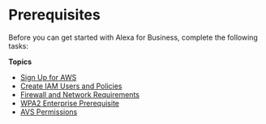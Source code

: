 # Prerequisites<a name="setting-up"></a>

Before you can get started with Alexa for Business, complete the following tasks:

**Topics**
+ [Sign Up for AWS](console_signup.md)
+ [Create IAM Users and Policies](create-IAM.md)
+ [Firewall and Network Requirements](firewall-network.md)
+ [WPA2 Enterprise Prerequisite](dst-beta-prereq.md)
+ [AVS Permissions](AVS-permissions.md)